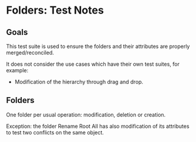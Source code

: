 # Folders: Test Notes
## Goals
This test suite is used to ensure the folders and their attributes are properly merged/reconciled.

It does not consider the use cases which have their own test suites, for example:
* Modification of the hierarchy through drag and drop.

## Folders
One folder per usual operation: modification, deletion or creation.

Exception: the folder Rename Root All has also modification of its attributes to test two conflicts on the same object.
